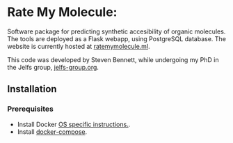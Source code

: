 # Rate My Molecule:

Software package for predicting synthetic accesibility of organic molecules. The tools are deployed as a Flask webapp, using PostgreSQL database. The website is currently hosted at [ratemymolecule.ml](wwww.ratemymolecule.ml).

This code was developed by Steven Bennett, while undergoing my PhD in the Jelfs group, [jelfs-group.org](http://www.jelfs-group.org/).

## Installation
### Prerequisites 
* Install Docker [OS specific instructions.](https://docs.docker.com/install/).
* Install [docker-compose](https://docs.docker.com/compose/install/#install-compose). 